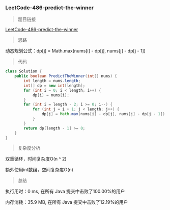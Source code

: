 ### LeetCode-486-predict-the-winner

> 题目链接

[LeetCode-486-predict-the-winner](https://leetcode-cn.com/problems/predict-the-winner/)

> 思路

动态规划公式：dp[j] = Math.max(nums[i] - dp[j], nums[j] - dp[j - 1])

> 代码

```java
class Solution {
    public boolean PredictTheWinner(int[] nums) {
        int length = nums.length;
        int[] dp = new int[length];
        for (int i = 0; i < length; i++) {
            dp[i] = nums[i];
        }
        for (int i = length - 2; i >= 0; i--) {
            for (int j = i + 1; j < length; j++) {
                dp[j] = Math.max(nums[i] - dp[j], nums[j] - dp[j - 1]);
            }
        }
        return dp[length - 1] >= 0;
    }
}
```

> 复杂度分析

双重循环，时间复杂度O(n ^ 2)

额外使用int数组，空间复杂度O(n)

> 总结

执行用时：0 ms, 在所有 Java 提交中击败了100.00%的用户

内存消耗：35.9 MB, 在所有 Java 提交中击败了12.19%的用户
